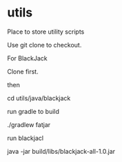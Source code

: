 # utils
Place to store utility scripts

Use git clone to checkout.

For BlackJack

Clone first.

then

cd utils/java/blackjack

run gradle to build

./gradlew fatjar

run blackjacl

java -jar build/libs/blackjack-all-1.0.jar



